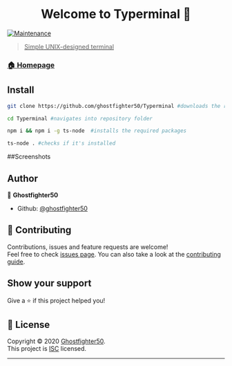 <h1 align="center">Welcome to Typerminal 👋</h1>
<p>

  <a href="https://github.com/ghostfighter50/Typerminal/graphs/commit-activity" target="_blank">
    <img alt="Maintenance" src="https://img.shields.io/badge/Maintained%3F-no-red.svg" />
 
</p>

> Simple UNIX-designed terminal

### 🏠 [Homepage](https://github.com/ghostfighter50/Typerminal#readme)

## Install

```sh
git clone https://github.com/ghostfighter50/Typerminal #downloads the repository

cd Typerminal #navigates into repository folder

npm i && npm i -g ts-node  #installs the required packages

ts-node . #checks if it's installed
```
##Screenshots
## Author

👤 **Ghostfighter50**

* Github: [@ghostfighter50](https://github.com/ghostfighter50)

## 🤝 Contributing

Contributions, issues and feature requests are welcome!<br />Feel free to check [issues page](https://github.com/ghostfighter50/Typerminal/issues). You can also take a look at the [contributing guide](https://github.com/ghostfighter50/Nano-Shell/blob/master/CONTRIBUTING.md).

## Show your support

Give a ⭐️ if this project helped you!

## 📝 License

Copyright © 2020 [Ghostfighter50](https://github.com/ghostfighter50).<br />
This project is [ISC](https://github.com/ghostfighter50/Typerminal/blob/master/LICENSE) licensed.

***


